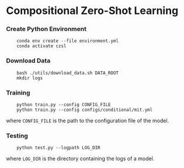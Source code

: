 
# Compositional Zero-Shot Learning
### Create Python Environment
```
    conda env create --file environment.yml
    conda activate czsl
```
### Download Data
```
    bash ./utils/download_data.sh DATA_ROOT
    mkdir logs
```
### Training
```
    python train.py --config CONFIG_FILE
    python train.py --config configs/conditional/mit.yml
```
where `CONFIG_FILE` is the path to the configuration file of the model. 
### Testing
```
    python test.py --logpath LOG_DIR
```
where `LOG_DIR` is the directory containing the logs of a model.
